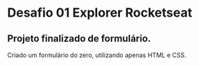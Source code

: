 # Desafio 01 Explorer Rocketseat
## Projeto finalizado de formulário.

Criado um formulário do zero, utilizando apenas HTML e CSS.